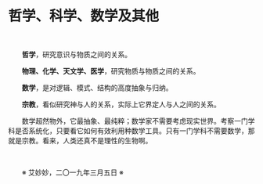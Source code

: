 # 哲学、科学、数学及其他

&emsp;&emsp;

&emsp;&emsp;**哲学**，研究意识与物质之间的关系。

&emsp;&emsp;**物理、化学、天文学、医学**，研究物质与物质之间的关系。

&emsp;&emsp;**数学**，是对逻辑、模式、结构的高度抽象与归纳。

&emsp;&emsp;**宗教**，看似研究神与人的关系，实际上它界定人与人之间的关系。

&emsp;&emsp;数学超然物外，它最抽象、最纯粹；数学家不需要考虑现实世界。考察一门学科是否系统化，只要看它如何有效利用种数学工具。只有一门学科不需要数学，那就是宗教。看来，人类还真不是理性的生物啊。

&emsp;&emsp;

&emsp;&emsp;※ 艾妙妙，二〇一九年三月五日 ※